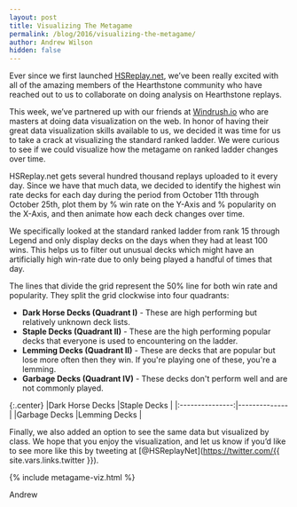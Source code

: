 ```yaml
---
layout: post
title: Visualizing The Metagame
permalink: /blog/2016/visualizing-the-metagame/
author: Andrew Wilson
hidden: false
---
```


Ever since we first launched [HSReplay.net](https://hsreplay.net/), we’ve been really
excited with all of the amazing members of the Hearthstone community who have reached out
to us to collaborate on doing analysis on Hearthstone replays.

This week, we’ve partnered up with our friends at [Windrush.io](http://windrush.io/) who
are masters at doing data visualization on the web. In honor of having their great data
visualization skills available to us, we decided it was time for us to take a crack at
visualizing the standard ranked ladder. We were curious to see if we could visualize how
the metagame on ranked ladder changes over time.

HSReplay.net gets several hundred thousand replays uploaded to it every day.
Since we have that much data, we decided to identify the highest win rate decks
for each day during the period from October 11th through October 25th, plot them by % win
rate on the Y-Axis and % popularity on the X-Axis, and then animate how each deck
changes over time.

We specifically looked at the standard ranked ladder from rank 15 through Legend and only
display decks on the days when they had at least 100 wins. This helps us to filter out
unusual decks which might have an artificially high win-rate due to only being played a
handful of times that day.

The lines that divide the grid represent the 50% line for both win rate and popularity.
They split the grid clockwise into four quadrants:

* **Dark Horse Decks (Quadrant I)** - These are high performing but relatively unknown deck lists.
* **Staple Decks (Quadrant II)** - These are the high performing popular decks that
everyone is used to encountering on the ladder.
* **Lemming Decks (Quadrant II)** - These are decks that are popular but lose more often
then they win. If you're playing one of these, you're a lemming.
* **Garbage Decks (Quadrant IV)** - These decks don't perform well and are not commonly played.


{:.center}
|Dark Horse Decks |Staple Decks  |
|:---------------:|--------------|
|Garbage Decks    |Lemming Decks |

Finally, we also added an option to see the same data but visualized by class.
We hope that you enjoy the visualization, and let us know if you’d like to see more like this by
tweeting at [@HSReplayNet](https://twitter.com/{{ site.vars.links.twitter }}).


{% include metagame-viz.html %}


Andrew
